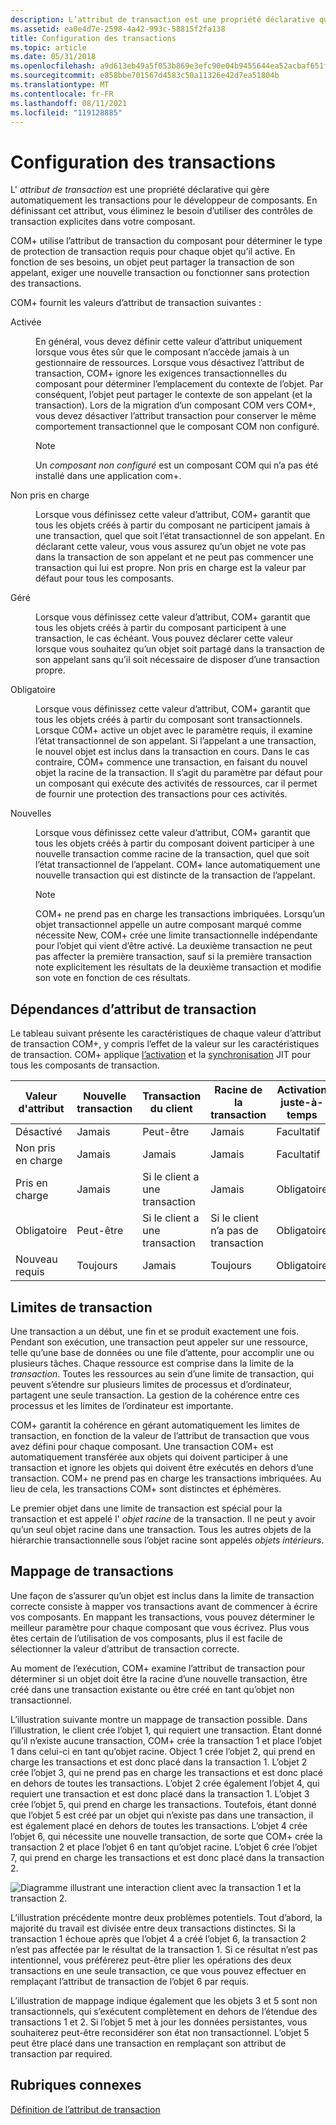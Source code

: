 ```yaml
---
description: L’attribut de transaction est une propriété déclarative qui gère automatiquement les transactions pour le développeur de composants. En définissant cet attribut, vous éliminez le besoin d’utiliser des contrôles de transaction explicites dans votre composant.
ms.assetid: ea0e4d7e-2598-4a42-993c-58815f2fa138
title: Configuration des transactions
ms.topic: article
ms.date: 05/31/2018
ms.openlocfilehash: a9d613eb49a5f053b869e3efc90e04b9455644ea52acbaf651f33b00909e6e35
ms.sourcegitcommit: e858bbe701567d4583c50a11326e42d7ea51804b
ms.translationtype: MT
ms.contentlocale: fr-FR
ms.lasthandoff: 08/11/2021
ms.locfileid: "119128885"
---
```

# <a name="configuring-transactions"></a>Configuration des transactions

L' *attribut de transaction* est une propriété déclarative qui gère automatiquement les transactions pour le développeur de composants. En définissant cet attribut, vous éliminez le besoin d’utiliser des contrôles de transaction explicites dans votre composant.

COM+ utilise l’attribut de transaction du composant pour déterminer le type de protection de transaction requis pour chaque objet qu’il active. En fonction de ses besoins, un objet peut partager la transaction de son appelant, exiger une nouvelle transaction ou fonctionner sans protection des transactions.

COM+ fournit les valeurs d’attribut de transaction suivantes :

<dl> <dt>

<span id="Disabled"></span><span id="disabled"></span><span id="DISABLED"></span>Activée
</dt> <dd>

En général, vous devez définir cette valeur d’attribut uniquement lorsque vous êtes sûr que le composant n’accède jamais à un gestionnaire de ressources. Lorsque vous désactivez l’attribut de transaction, COM+ ignore les exigences transactionnelles du composant pour déterminer l’emplacement du contexte de l’objet. Par conséquent, l’objet peut partager le contexte de son appelant (et la transaction). Lors de la migration d’un composant COM vers COM+, vous devez désactiver l’attribut transaction pour conserver le même comportement transactionnel que le composant COM non configuré.

> [!Note]  
> Un *composant non configuré* est un composant COM qui n’a pas été installé dans une application com+.

 

</dd> <dt>

<span id="Not_Supported"></span><span id="not_supported"></span><span id="NOT_SUPPORTED"></span>Non pris en charge
</dt> <dd>

Lorsque vous définissez cette valeur d’attribut, COM+ garantit que tous les objets créés à partir du composant ne participent jamais à une transaction, quel que soit l’état transactionnel de son appelant. En déclarant cette valeur, vous vous assurez qu’un objet ne vote pas dans la transaction de son appelant et ne peut pas commencer une transaction qui lui est propre. Non pris en charge est la valeur par défaut pour tous les composants.

</dd> <dt>

<span id="Supported"></span><span id="supported"></span><span id="SUPPORTED"></span>Géré
</dt> <dd>

Lorsque vous définissez cette valeur d’attribut, COM+ garantit que tous les objets créés à partir du composant participent à une transaction, le cas échéant. Vous pouvez déclarer cette valeur lorsque vous souhaitez qu’un objet soit partagé dans la transaction de son appelant sans qu’il soit nécessaire de disposer d’une transaction propre.

</dd> <dt>

<span id="Required"></span><span id="required"></span><span id="REQUIRED"></span>Obligatoire
</dt> <dd>

Lorsque vous définissez cette valeur d’attribut, COM+ garantit que tous les objets créés à partir du composant sont transactionnels. Lorsque COM+ active un objet avec le paramètre requis, il examine l’état transactionnel de son appelant. Si l’appelant a une transaction, le nouvel objet est inclus dans la transaction en cours. Dans le cas contraire, COM+ commence une transaction, en faisant du nouvel objet la racine de la transaction. Il s’agit du paramètre par défaut pour un composant qui exécute des activités de ressources, car il permet de fournir une protection des transactions pour ces activités.

</dd> <dt>

<span id="Requires_New"></span><span id="requires_new"></span><span id="REQUIRES_NEW"></span>Nouvelles
</dt> <dd>

Lorsque vous définissez cette valeur d’attribut, COM+ garantit que tous les objets créés à partir du composant doivent participer à une nouvelle transaction comme racine de la transaction, quel que soit l’état transactionnel de l’appelant. COM+ lance automatiquement une nouvelle transaction qui est distincte de la transaction de l’appelant.

> [!Note]  
> COM+ ne prend pas en charge les transactions imbriquées. Lorsqu’un objet transactionnel appelle un autre composant marqué comme nécessite New, COM+ crée une limite transactionnelle indépendante pour l’objet qui vient d’être activé. La deuxième transaction ne peut pas affecter la première transaction, sauf si la première transaction note explicitement les résultats de la deuxième transaction et modifie son vote en fonction de ces résultats.

 

</dd> </dl>

## <a name="transaction-attribute-dependencies"></a>Dépendances d’attribut de transaction

Le tableau suivant présente les caractéristiques de chaque valeur d’attribut de transaction COM+, y compris l’effet de la valeur sur les caractéristiques de transaction. COM+ applique [l’activation](com--just-in-time-activation.md) et la [synchronisation](com--synchronization.md) JIT pour tous les composants de transaction.



| Valeur d'attribut          | Nouvelle transaction   | Transaction du client                 | Racine de la transaction                        | Activation juste-à-temps      | Synchronisation     |
|--------------------------|-------------------|--------------------------------------|-----------------------------------------|---------------------|---------------------|
| Désactivé<br/>      | Jamais<br/>  | Peut-être<br/>                     | Jamais<br/>                        | Facultatif<br/> | Facultatif<br/> |
| Non pris en charge<br/> | Jamais<br/>  | Jamais<br/>                     | Jamais<br/>                        | Facultatif<br/> | Facultatif<br/> |
| Pris en charge<br/>     | Jamais<br/>  | Si le client a une transaction<br/> | Jamais<br/>                        | Obligatoire<br/> | Obligatoire<br/> |
| Obligatoire<br/>      | Peut-être<br/>  | Si le client a une transaction<br/> | Si le client n’a pas de transaction<br/> | Obligatoire<br/> | Obligatoire<br/> |
| Nouveau requis<br/>  | Toujours<br/> | Jamais<br/>                     | Toujours<br/>                       | Obligatoire<br/> | Obligatoire<br/> |



 

## <a name="transaction-boundaries"></a>Limites de transaction

Une transaction a un début, une fin et se produit exactement une fois. Pendant son exécution, une transaction peut appeler sur une ressource, telle qu’une base de données ou une file d’attente, pour accomplir une ou plusieurs tâches. Chaque ressource est comprise dans la limite de la *transaction*. Toutes les ressources au sein d’une limite de transaction, qui peuvent s’étendre sur plusieurs limites de processus et d’ordinateur, partagent une seule transaction. La gestion de la cohérence entre ces processus et les limites de l’ordinateur est importante.

COM+ garantit la cohérence en gérant automatiquement les limites de transaction, en fonction de la valeur de l’attribut de transaction que vous avez défini pour chaque composant. Une transaction COM+ est automatiquement transférée aux objets qui doivent participer à une transaction et ignore les objets qui doivent être exécutés en dehors d’une transaction. COM+ ne prend pas en charge les transactions imbriquées. Au lieu de cela, les transactions COM+ sont distinctes et éphémères.

Le premier objet dans une limite de transaction est spécial pour la transaction et est appelé l' *objet racine* de la transaction. Il ne peut y avoir qu’un seul objet racine dans une transaction. Tous les autres objets de la hiérarchie transactionnelle sous l’objet racine sont appelés *objets intérieurs*.

## <a name="mapping-transactions"></a>Mappage de transactions

Une façon de s’assurer qu’un objet est inclus dans la limite de transaction correcte consiste à mapper vos transactions avant de commencer à écrire vos composants. En mappant les transactions, vous pouvez déterminer le meilleur paramètre pour chaque composant que vous écrivez. Plus vous êtes certain de l’utilisation de vos composants, plus il est facile de sélectionner la valeur d’attribut de transaction correcte.

Au moment de l’exécution, COM+ examine l’attribut de transaction pour déterminer si un objet doit être la racine d’une nouvelle transaction, être créé dans une transaction existante ou être créé en tant qu’objet non transactionnel.

L’illustration suivante montre un mappage de transaction possible. Dans l’illustration, le client crée l’objet 1, qui requiert une transaction. Étant donné qu’il n’existe aucune transaction, COM+ crée la transaction 1 et place l’objet 1 dans celui-ci en tant qu’objet racine. Object 1 crée l’objet 2, qui prend en charge les transactions et est donc placé dans la transaction 1. L’objet 2 crée l’objet 3, qui ne prend pas en charge les transactions et est donc placé en dehors de toutes les transactions. L’objet 2 crée également l’objet 4, qui requiert une transaction et est donc placé dans la transaction 1. L’objet 3 crée l’objet 5, qui prend en charge les transactions. Toutefois, étant donné que l’objet 5 est créé par un objet qui n’existe pas dans une transaction, il est également placé en dehors de toutes les transactions. L’objet 4 crée l’objet 6, qui nécessite une nouvelle transaction, de sorte que COM+ crée la transaction 2 et place l’objet 6 en tant qu’objet racine. L’objet 6 crée l’objet 7, qui prend en charge les transactions et est donc placé dans la transaction 2.

![Diagramme illustrant une interaction client avec la transaction 1 et la transaction 2.](images/fc7e2d03-94c2-40d9-a79b-1e05ca31dd80.png)

L’illustration précédente montre deux problèmes potentiels. Tout d’abord, la majorité du travail est divisée entre deux transactions distinctes. Si la transaction 1 échoue après que l’objet 4 a créé l’objet 6, la transaction 2 n’est pas affectée par le résultat de la transaction 1. Si ce résultat n’est pas intentionnel, vous préférerez peut-être plier les opérations des deux transactions en une seule transaction, ce que vous pouvez effectuer en remplaçant l’attribut de transaction de l’objet 6 par requis.

L’illustration de mappage indique également que les objets 3 et 5 sont non transactionnels, qui s’exécutent complètement en dehors de l’étendue des transactions 1 et 2. Si l’objet 5 met à jour les données persistantes, vous souhaiterez peut-être reconsidérer son état non transactionnel. L’objet 5 peut être placé dans une transaction en remplaçant son attribut de transaction par required.

## <a name="related-topics"></a>Rubriques connexes

<dl> <dt>

[Définition de l’attribut de transaction](setting-the-transaction-attribute.md)
</dt> </dl>

 

 




